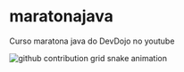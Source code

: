 # maratonajava
 Curso maratona java do DevDojo no youtube

 <picture align="center">
  <source media="(prefers-color-scheme: dark)" srcset="https://raw.githubusercontent.com/EduardoFerreiraa/EduardoFerreiraa/output/github-contribution-grid-snake-dark.svg">
  <source media="(prefers-color-scheme: light)" srcset="https://raw.githubusercontent.com/EduardoFerreiraa/EduardoFerreiraa/output/github-contribution-grid-snake-dark.svg">
  <img align="center" alt="github contribution grid snake animation" src="https://raw.githubusercontent.com/EduardoFerreiraa/EduardoFerreiraa/output/github-contribution-grid-snake.svg">
</picture>
